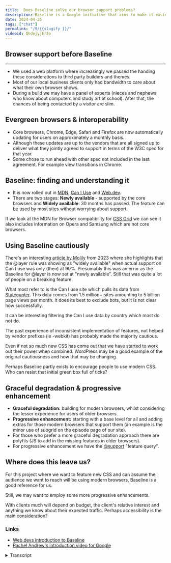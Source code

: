 ```yaml
---
title:  Does Baseline solve our browser support problems?
description: Baseline is a Google initiative that aims to make it easier to understand what might be ready for production.
date: 2024-04-25
tags: ["chat"]
permalink: "/9/{{slugify }}/"
videoid: QhdejyjEr5o
---
```


## Browser support before Baseline
-------------------------------

*   We used a web platform where increasingly we passed the handing these considerations to third party builders and themes.
*   Most of our local business clients only had bandwidth to care about what their own browser shows.
*   During a build we may have a panel of experts (nieces and nephews who know about computers and study art at school). After that, the chances of being contacted by a visitor are slim.

Evergreen browsers & interoperability
-------------------------------------

*   Core browsers, Chrome, Edge, Safari and Firefox are now automatically updating for users on approximately a monthly basis.
*   Although these updates are up to the vendors that are all signed up to deliver what they jointly agreed to support in terms of the W3C spec for that year.
*   Some chose to run ahead with other spec not included in the last agreement. For example view transitions in Chrome.

Baseline: finding and understanding it
--------------------------------------

*   It is now rolled out in [MDN](https://developer.mozilla.org/en-US/), [Can I Use](https://caniuse.com/) and [Web.dev](https://web.dev/).
*   There are two stages: **Newly available** \- supported by the core browsers and **Widely available**: 30 months has passed. The feature can be used by most sites without worrying about support.

If we look at the MDN for Browser compatibility for [CSS Grid](https://developer.mozilla.org/en-US/docs/Web/CSS/grid#browser_compatibility) we can see it also includes information on Opera and Samsung which are not core browsers.

Using Baseline cautiously
-------------------------

There's an interesting [article by Molily](https://molily.de/browser-compatibility-baseline/) from 2023 where she highlights that the @layer rule was showing as "widely available" when actual support on Can I use was only (then) at 90%. Presumably this was an error as the Baseline for @layer is now set at "newly available". Still that was quite a lot of people on a breaking feature.

What most refer to is the Can I use site which pulls its data from [Statcounter](https://gs.statcounter.com/). This data comes from 1.5 million+ sites amounting to 5 billion page views per month. It does its best to exclude bots, but it is not clear how successfully.

It can be interesting filtering the Can I use data by country which most do not do.

The past experience of inconsistent implementation of features, not helped by vendor prefixes (ie -webkit) has probably made the majority cautious.

Even if not so much new CSS has come out that we have started to work out their power when combined. WordPress may be a good example of the original cautiousness and how that may be changing.

Perhaps Baseline partly exists to encourage people to use modern CSS. Who can resist that initial green box full of ticks?

Graceful degradation & progressive enhancement
----------------------------------------------

*   **Graceful degradation:** building for modern browsers, whilst considering the lesser experience for users of older browsers.
*   **Progressive enhancement:** starting with a base level for all and adding extras for those modern browsers that support them (an example is the minor use of subgrid on the episode page of our site).
*   For those who prefer a more graceful degradation approach there are polyfils (JS to add in the missing features in older browsers).
*   For progressive enhancement we have the [@support](https://developer.mozilla.org/en-US/docs/Web/CSS/@supports) "feature query".

Where does this leave us?
-------------------------

For this project where we want to feature new CSS and can assume the audience we want to reach will be using modern browsers, Baseline is a good reference for us.

Still, we may want to employ some more progressive enhancements.

With clients much will depend on budget, the client's relative interest and anything we know about their expected traffic. Perhaps accessibility is the main consideration?

### Links

*   [Web.devs introduction to Baseline](https://web.dev/baseline)
*   [Rachel Andrew's introduction video for Google](https://www.youtube.com/watch?v=eZa3BgGaAeA)


<details>
<summary>Transcript</summary>

\[00:00:05\] **Nathan Wrigley:** Welcome to the No Script web show about modern web design, where we look at what we can build today with minimal software dependencies and skills. With so much new CSS spec coming out, it seemed like a good time to have a chat about how we handle browser support. In particular baseline, which is a Google initiative introduced in 2023 that aims to make it easier for developers and other website stakeholders to understand what might be ready for production.

David, after all these years, I don’t think we’ve ever really had a chat on browser support, have we?

\[00:00:39\] **David Waumsley:** No, it’s because, two reasons I think. One is it’s very boring and secondly I think probably ’cause we’re a bit slack when it comes to this thing. we’ve been, actually we’ve put this on the show notes, so you might as well bring those up now, but let’s do it.

Yeah, talking about kind of the past when it comes to this stuff now, it’s come to the forefront. I think now for us, or at least for me, because I’m back into the hand coding and there’s a whole heap of new stuff, that is coming out from the W three C and it’s hard to keep up with what browsers will support it.

So you can go into production. But, previously, for us in a way we may be, I dunno about you, Nathan, but I mean you started obviously with the hand code back in the days where we had IE six or probably even, going from IE five to IE six. Oh

\[00:01:34\] **Nathan Wrigley:** gosh, yeah. Really that far back. Yeah.

\[00:01:38\] **David Waumsley:** more recently, we’ve just handed over, we did hand that responsibility over increasingly to platforms that we would, as WordPress users for both of us.

Then we’d say, okay, the theme will take care of that kind of stuff for us, or the page builder later.

\[00:01:54\] **Nathan Wrigley:** Yeah, I think you’re right. I think if you are a core participant of this chat, if you are really listening to this because you want to learn about modern CSS and HT ML, this stuff will matter.

But I think it’s also quite likely that a lot of the people listening to this will never really have ENC encountered this problem. the expectation is that all the browsers are the same. It doesn’t matter whether you are using Firefox or Chrome. They all do. Broadly the same thing, and it’s got lost that in the midst of time, the browsers really, went in their own direction.

Yeah. And then by the time that the, page builders were rising in ascendancy, certainly in the WordPress scene, a lot of that interoperability had been solved. The browser manufacturers began to talk to themselves, and so both you and I. Just handed over the responsibility of what can a browser do to our page builder tool.

And the assumption being that if it’s built into the page builder, the builders of the page builder will have done the work of checking whether or not the things that they ship are possible. can this actually be displayed? And, yeah. and I’m still very much there. It has been a very long time since I’ve looked at this subject.

So for me, this is. Actually, you said it was quite a boring subject for me. It’s really interesting because I genuinely haven’t looked at this for ages, and yet if you think about it, there’s an awful lot of new stuff coming around and if we don’t know what’s possible, then there’s a, I honestly, I think there’s a significant chance that you’ll ship something which simply won’t work for a proportion of the users out there.

\[00:03:31\] **David Waumsley:** Yeah, it’s, it is been a transition, obviously, when I first did it in the early days, hand coding, then you were always waiting. There’s a wonderful, and I’ve put a link actually on the bottom there to the introduction video by Rachel. Andrew for Google, ’cause she’s a Google employee and she actually talks about the kind of old days where you really always were waiting for a browser to finally die, so you could implement some of the new cool stuff that the later browser supported.

So it’s, it is definitely worth watching that one. But, yeah, my own experience of that really was that I handed over this control slowly. in, WordPress I used to. Have a basically a, theme framework and then built my own CSS, so I had to consider it. Then when I moved to a page builder, it used Bootstrap, which had already done the thought about what it can support as a ma massive popular thing.

So no longer did I have to consider it. So it’s come back to the forefront, not only because I’ve got the responsibility now, but also because so much has changed in the way, that we’ve now got ever. Green browsers that are pumping out monthly new features, and we’ve got so many new features coming out for CSS from the pc.

\[00:04:50\] **Nathan Wrigley:** can I ask you a couple of things around that? Firstly, if you are using tooling, so let’s say for example that you’re using a SaaS product like Wix or Squarespace, or if you’re using a page builder inside a CMS like WordPress, do you think you need to be bothered about this subject or do you think it is a fair assumption still?

To be able to hand that off to the developer?

\[00:05:13\] **David Waumsley:** Yeah, I think, I mean, if we’re doing it professionally, I think it was interesting to me, I won’t mention their name, but one page builder that kind of us up, the one that I was using, had I. Much, lower level of support for older browsers than the one that I had.

And for majority of people, perhaps they’re using it for their own personal projects and it’s not so much a worry, but I did notice that some developers there were caught short because it was ruin in the layouts for certain professional clients that they might need to have. So I think it’s still.

Perhaps important to know. Yeah. this is the big problem, isn’t it? how many old browsers do we need to support, that? and I don’t think this conversation’s ever gonna solve that, but baseline does at least help us know what the majority of the main core browsers will accept.

\[00:06:08\] **Nathan Wrigley:** Yeah. But yeah. but yeah, sorry. the other question that I had was, could you explain what an Evergreen browser

\[00:06:14\] **David Waumsley:** is? Because Yeah, we’re going straight up. We put in our notes here, all of these points in order, but we’re just skipping around, but, oh, sorry about, yeah. So yeah, so really, and this also ties in with something which is’ in the notes, which is this whole thing we talked about before, this idea that the key players, the core browsers, the people behind Chrome or chromium browsers.

Edge, Microsoft Safari and Mozilla with Firefox all kind of got together to agree within their roles in the W three C working groups that they would implement within a year with this interoperability where they would all agree, we’re going to achieve this and we’re going to put this feature into our browsers, all of us.

That’s come along and I’ve forgotten what your question was. No, it was

\[00:07:01\] **Nathan Wrigley:** just an explanation of what an evergreen browser is because I expect that, oh yeah. Most people don’t really even need to know ’cause of the nature of how browsers work in the operating system these days. But when, yes, when we were, beginning our journey, there was no such thing.

So it’s just, a contrast of what that’s meant over the years.

\[00:07:18\] **David Waumsley:** Yeah, that’s it. they do update regularly now. they had a bit of an issue with Safaria because it was tied to the operating system that they couldn’t automatically update. But yes, it used to be a case where well updates as, Rachel Andrew mentions, There was like a two year gap or something between, yeah, I think it was IE six and seven, or was it five and six? Anyway, and that could be what you’re, you are waiting on that one to be able to change and people really, you were waiting on people’s computers to die, wouldn’t you, to Yeah. to get the next browser, because people wouldn’t do it for themselves.

They wouldn’t go out and update themselves unless it was. Automated

\[00:07:55\] **Nathan Wrigley:** and the updating process was a manual process, and like you said, it was a big deal. So I remember when, Firefox three came out. So back in the day when, you know, going from three to four to five to six, that was a big moment. Yeah.

And then Google Chrome came along and I, I. I think it was the first one that kind of enforced auto updating. If you use that browser, it was just going to do it in the background so that when you restarted your computer or you switched chrome off and then restarted it, it would update and there was no hint of you need to do anything.

I. And that was a big moment because suddenly it meant that the browser was always up to date. If you switched your computer on and off or you, closed the browser down. And and I use a variant of Chrome. I use Brave a lot. I. And they have this process of alerting you, I suspect it’s the same in Google’s Chrome.

In the top right hand corner, you get this little button, which this little green button, which says update, and you press that and you wait 10 seconds and the browser restarts. And really it’s services normal almost immediately. But that update button comes very frequently. every few weeks I’m hitting that update button.

So it’s a it, there is a real change over time and that’s meant. A lot of important things that can happen on the internet can now happen more or less instantaneously if the browsers support it.

\[00:09:17\] **David Waumsley:** Yeah, I, it’s interesting really because I’ve not seen many people talk about it because when you think about it, it doesn’t have give the.

browser vendors, a whole lot of control that they can just update what you are going to have. And, some of that might be about taking your data as well, with some of them. And, yeah, that’s

\[00:09:37\] **Nathan Wrigley:** a good point. I can’t remember the last time I updated my browser and it offered me an option to decline something or accept something.

It just happens and it. Honestly, it really is, as you’ll know, it’s 10 seconds you wait, and then it’s back to exactly where you were.

\[00:09:52\] **David Waumsley:** Yeah.

\[00:09:53\] **Nathan Wrigley:** And

\[00:09:53\] **David Waumsley:** it’s good for us. there’s people trying to build web pages. it’s, it’s almost impossible to advance the web and make it look good if, people are gonna stay on that old browsers.

from our point of view, it’s a really, it’s a good thing. But, there is that other side where you think, okay. Allowing that much control to update. Yeah, so

\[00:10:15\] **Nathan Wrigley:** sorry about that. I hijacked the conversation by asking what an Evergreen browser was, and we totally skipped out this bit.

So do you wanna describe baseline? I’m guessing David, right? I’m putting my finger in the air here. I’m gonna bet that a significant proportion of people who listen to this won’t know that this exists. I know that for you it’s terribly important, but I’m guessing that baseline will be a new and interesting thing for them.

\[00:10:41\] **David Waumsley:** I’ve just seen it around and it’s only been around, I think it was May, 2023 that they introduced it. We’ll know from that video someone looks at that, but, and so it, it is pretty new. And the key thing is that they’ve been, I. rolling this out over time. So initially I think it was just on, web dev because it’s, it’s a Google thing, but it’s gone and it’s shown now.

So when there’s a feature, a new CSS feature mentioned on the MDN or on Can I use, which is what I think most people I know as. Go to as the website to see what browser support is for feature. It’s also baseline just now been added to all of these places. And it is, and we didn’t set this up really. We should have done so we, we can see what it looks like.

\[00:11:29\] **Nathan Wrigley:** yeah, I can just give you the URLO. it’s a fairly easy thing to find. The, the URL is just, if you go to web. Dev slash baseline. or you can just go to our show notes, which is, no script show slash nine ’cause this is episode nine and you can find a link to it there, but it just explains what it is.

We could put it on the screen, but it just says who’s involved and what it is. But do you wanna just paraphrase that who’s involved and what it is?

\[00:12:01\] **David Waumsley:** Yeah, I did. I just wanna clear something up on that though. It’s just what I meant is where it’s showing because on all of those documentation, so if you go to, can I use, now you’ve got a little bar on the top that says baseline and the a nice tick.

And if you go to the got it MDN records, so it’s gone to these three platforms. So when you arrive to learn about a new feature that you could use. In your websites, suddenly you’ve got this big best line saying, it’s saying two things. So our film, this baseline comes out and it has two stages, which is newly available, which means that it’s supported by those core browsers.

So in theory, we should be able to put it into that, gives you a tick and we should be able to support it. And then we’ve got the other stage, which is widely available, which is. when 30 months have passed, that’s, as I was reading it, the feature now can be used on most sides without worrying about support.

and usually when it gets to widely available, instead of just featuring the core browsers who have agreed under, The interoperability to implement things. What I’ve noticed, if you go to say the MDN records and look for more details, if you take something like Grid, which has been around for some time, you’ll see that it starts to list other.

where it’s implemented in other browsers, say Samsung and, things. So it’s quite interesting. So it does add onto it, but yeah, so baseline in theory is something where we can say, okay, it’s newly available. There might be some bugs with it somewhere else, but I should be able to use this in production ’cause it’s supported by most of the browsers and if it’s widely available.

In theory, we should be able to say, look at a client. this is what this says. This is measuring this. We should be able to use this.

\[00:14:00\] **Nathan Wrigley:** I was just gonna paraphrase everything that you just said, if that’s all right. the baseline is, essentially it’s a place where you can go and you can judge whether some new feature of, I’m gonna put air quotes around this, the web.

So let’s say, I don’t know, something in CSS or something like that, is. Is widely supported or newly available? actually the language is newly available or widely available. Yes. If it’s newly available, then it’s probably going to be usable. But if you, if it then moves to widely available, then that means that, what did you say, 13 months?

I think that’s right. 30 months has passed and you can more or less go to the bank on the fact that’s gonna be supported in the browsers in question. And they are as follows as of this moment. safari on Mac Os and iOS. Interesting. Firefox on desktop and Android also. Interesting ’cause I don’t know if they have an iOS version, but there you go.

Chrome on desktop. And Android. Again, no mention of iOS there and Edge. But only on desktop. And I do know that they have an Android version and it’s, it’s had millions of downloads. So that’s the rules around which baseline is working. It’s not like a philanthropic endeavor to just make it easy to understand what you can start using with confidence.

\[00:15:24\] **David Waumsley:** I think when you get to widely available, usually the, if you go to can I use where we usually get a sort of percentage, you usually find that’s in the high nineties. Yeah. And really you don’t find anything. I don’t, I think there’s almost next to nothing that’s a feature of CSS that’s fully supported to a hundred percent There’s always some something out of that. There is some, I think this is a great incentive and there’s a good reason behind having this baseline because clearly with evergreen browsers and monthly updates or multiple, updates coming in a month, adding new features in some of them, which won’t be in that project with interoperability.

So Chrome has run ahead with some things, which they, all can, they’re all guaranteed to implement. Certain things they agree on within a year, but after that, it’s up to them. When they do that within that year and what they want to focus on outta the spec, they might jump on something which is in the spec as far as the W three C is concerned, but it’s not part of what they’ve agreed to implement altogether as the core browsers.

So I think when you get to a widely available that it’s probably caught on by other browsers and end up being in the 90%. But there is a. there’s an article which was slightly critical back, last year. it’s from, and I put the link in the show notes there. It’s there. If you scroll down there, it’s an article by someone called Molly Lee, where she was, and it looks like things have been changed a little bit on there, but she was just.

Pointing out that, the at layer role, which is fairly new, was showing widely available as baseline as it’s showing in various places. But when she looked at it using, can I use it was still only supporting the. Supported by about 90% of browsers at that point.

\[00:17:18\] **Nathan Wrigley:** so what we need is a new service which combines baseline with, can I use for abstraction?

We, we can have a graph of does it work in baseline? Does it work in, can I use, yeah. Another layer of abstraction? No. you are basically saying there are people challenging whether or not baseline is actually keeping perfectly up to date right.

\[00:17:41\] **David Waumsley:** Yeah. I think it’s, for one thing it was slightly changed when I saw it, so it seems to have been downgraded.

I’m not quite sure if the article has checked everything correctly or I’ve read it correctly, but it was just interesting that you can, in terms of can I use, get a percentage now most people I know. Have you got the tab there, Nathan? With I on? I have, yeah. Let me, let me, it might be worth talking about this.

Put that one on. Okay. Because before baseline, this is pretty much where, and it still is. If I watch a YouTube video, somebody will probably talk about browser support and go straight here as the place to get the statistics. And we were having a play around earlier as well, What, I don’t see many people mention, but there are some in the, under the settings, a way of being able to pull in, import the data for different areas.

So you did that Nathan earlier? Yeah. Give

\[00:18:30\] **Nathan Wrigley:** me audio listener. But, we’re on the, can I use.com website and the button where you can click to, alter the settings and you can add in. the thing that we did is we added in the UK as. And the United States is, data to show. But also we did play around with, the view mode a little bit as well.

But anyway, the settings are just buried here, right at the top in the, in the

\[00:18:54\] **David Waumsley:** header. Yeah. And we was just in enjoying as two Brits, the facts that, Yeah. Often when we’re looking at support for many of the things that we looked at was slightly higher in the UK than it was in the us.

\[00:19:07\] **Nathan Wrigley:** yeah. It’s an interesting way of pausing it though, isn’t it?

Because, we’re all using the exact same browsers. It’s just the, the cocktail of who’s using what in which country, which leads to those numbers to go up. But we’re looking, you can see at the top here, we put in grid. So we’re able to see for example, that grid support is, the further down this chart that you go, the more recent the version of that browser is.

So here’s Chrome’s latest update and edge and so on. So you can see that basically Chrome. and all the other major browsers have a green light on grid, so that is one thing that we can use. Yeah. But if we were to change grid over to something, a bit more air quotes, again, cutting edge, we might find that it’s a bit more patchy as a few more red spots here and there.

\[00:19:55\] **David Waumsley:** Yeah, and it’s, quite interesting. And what also, what we can see on this, for those who are watching on YouTube, is that the baseline is actually written there. So just above the title, let’s say in CSS grid layout level one, then we have, and that, that’s what baseline’s being used, it’s being represented there in all.

Can I use, so you get a quick. Overview of that’s a widely supported in all major

\[00:20:20\] **Nathan Wrigley:** route. So it’s when we’re looking at, can I use, and we’re, like I said, we’re looking at grid. Is it the fact that this looks like a tick? Is it this tick? Is that icon representative of a tick, because it also feels like it’s a logo, like the

\[00:20:38\] **David Waumsley:** No, it’s a tick.

you’re not set up to do this, but it would be interesting to look at the MDN records and that, so you get a slightly more information in the little tick bar on that one. But, so it looks slightly different, but it’s been added in only quite recently that it didn’t come out with this. It too.

can I use. That’s a

\[00:21:01\] **Nathan Wrigley:** very,

quick way of determining, so if that’s a tick, then we can be confident that baseline at least, is saying that there is what did we call it? It’s widely available in Chrome Edge, safari and Firefox. That’s just, you can take that in one quick hit of the eye. yeah, if you’ve got the little tick.

Yeah, that’s actually really useful, isn’t it? You’d have to delve around in here. You can just see straight away if it’s done.

\[00:21:26\] **David Waumsley:** Okay. Alright. Thank you. One of the interesting things, we said we were gonna look into this and I did for this one, I think it was the article by Molly Lee, that actually made me aware, ’cause I often wondered this.

Where did this statistic, where did they get the data for? Can I use Yeah. Where. it’s, it is stat counter, which I’ve often looked at as well for browser support. yeah, but where do they get it from? that’s the thing now what they say, and there’s a lot of frequently asked questions, which does a good job at answering those kind of questions.

So the. I’ve got them in our show notes. The summary is that the data’s coming from, 1.5 million plus sites, which is amounting to 5 billion page views per month. And that’s what is counting

\[00:22:14\] **Nathan Wrigley:** those. It sounds like a lot, but then if you imagine, the internet as a whole, that’s probably chicken feed.

in terms of the actual amount of sites being browsed and the sites available online, it’s still jaw dropping amounts of data, but I do wonder quite how, quite how accurate that is. And it’d be interesting to drill down into that one time to see which 1.5 million sites. ’cause I suppose that would matter, if it was 1000, 1 million, one point, easy for you to say, Nathan, 1.5 million very reputable sites, well great.

But if it’s 1.5 million, very edge case, weirdy old designs from. Geo, perhaps not.

\[00:23:01\] **David Waumsley:** Exactly. And can you imagine if it was a, say we, we looked like we were doing slightly better in the UK for support on some of the newer features, but what if that’s just the fact that there. Partners that they have in the UK are mostly putting them on tech sites where it’s likely to have people who will have modern browsers more than say something else.

So we were talking earlier, and I was mentioning to you this kind of a, with having a bunch of clients who do counseling and psychotherapy. Wow. And looking at some of their stats wowing. Yeah. That there was such an obvious skew towards Apple product products and particularly the Safari browser. Compared to other sites that I was used to.

So I think it’s something to do with that kind of middle class audience who go for, private psychotherapy who might go for that kind of products. And it’s, so I have to, so regardless of baseline. You still end up coming back to what you might know about. Yeah, I think that’s really inter,

\[00:24:06\] **Nathan Wrigley:** so the demographic of that particular audience, but you can imagine that there’s a whole bunch of audiences where the de demographic skews upwards socioeconomically.

They’re probably gonna have a different relationship with their technology. typically an iPhone is more expensive than an Android phone. And you, and actually you do find that in North America, iOS iPhones dominate the, smartphone market. Whereas if you look at other places like South America, and Africa, it’s typically Android that’s winning that battle by a massive margin.

And then you look at Europe, it’s, it’s. Smorgasbord of countries. It’s a bit of a mixture. some countries it appears that iOS and the default, I think, for many on iOS is just to use safari. And then, other countries will be Android. And so it goes. And so it’s really interesting, A, what devices are they using?

B, what’s the sort of socioeconomic impact of the niche that they’re in? And it will all skew, won’t it? So in the case that you are describing. if it’s like psychotherapy or whatever it is. The assumption there, I think that you were making was that it’s probably those people who are browsing those websites have probably got a little bit of disposable income and so on and so forth.

There’s a high likelihood that they’ll have a modern up-to-date device and so on and so forth. It’s really interesting, the psychology of it all.

\[00:25:30\] **David Waumsley:** Yeah,

I think it is as well. effectively it hasn’t made much difference. A baseline would’ve been enough probably to cover me, right? Most of ’em seem to have a more modern browser, and with interoperability, it’s not been such an issue, but sometimes that might, it did concern me a little bit because there is that issue.

I think typically we’re looking for the last two versions of the core browsers. If they’re, if they’ve been supporting it, then we pretty much feel it’s safe to go ahead with it for main production for most of us. but it did make me concerned where there might be a lot of safari knowing that some of the older iPhones cannot update, their browser, not evergreen because it’s baked into the way that the operating system is.

So I wonder to myself whether that might have an impact, whether, but obviously. I have not seen any issue. Obviously these people who can afford psychotherapy can also afford the latest iPhone. Exactly.

\[00:26:26\] **Nathan Wrigley:** Yeah. It really is interesting. Yeah, yeah. Okay. where should we move next? Then we’ve got this other topic here.

or sorry, did you finish everything about Yeah, I, we baseline

\[00:26:37\] **David Waumsley:** cautiously. Yeah. Yeah, you did mention something again, and I don’t know if it’s in our notes. It’s not because it’s a kind of a side that we had and that was, there’s a gap in my knowledge. You were talking about the fact that there was so many other browsers out there.

\[00:26:49\] **Nathan Wrigley:** Ah, yeah. And

\[00:26:51\] **David Waumsley:** most of them we guess are chromium, so we imagine not knowing much about browsers. This is more investigation to do, Yeah. that they would just automatically get the kind of new CSS features that come with chromium. so no issue. Yeah. That is my assumption,

\[00:27:11\] **Nathan Wrigley:** but I don’t know.

\[00:27:13\] **David Waumsley:** But, and this is what I discovered the other day, but it always interested me that they mentioned as one of the core browsers edge, which is chromium. Yep. So you wonder, why do you need to look at that and measure that one? And I, came up with it only yesterday and I’ll be doing a video on it, on, there’s a new CSS, light and dark.

Where you can actually have your light and dark preferences side by side. And I was looking at support, it’s not supportive very well at the moment, but supported in chromium but not in edge. And I thought, okay, so I don’t know anything any longer because yeah, that’s, that is

\[00:27:46\] **Nathan Wrigley:** interesting because some, you would imagine that core feature would ship out of the chromium project, not only to Google’s Chrome, but to Microsoft’s edge and to any.

Derivative of Chrome. Yeah. But there are lots of derivatives of Chrome. just to mention a few. Now actually, I don’t know that these are derivatives of Chrome, but I’m sure that some of them are. But so for example, do Go, has a browser, there’s a browser called Brave. There’s a browser called Bliss.

It’s a browser called Safari. sorry, not Safari, Vivaldi. It ends in an eye. and they are, as far as I’m aware, they’re all chromium derivatives, but they all have a little twist on the ui. one touts itself as more developer, with developer tools baked into it, one touts itself as a bit more secure.

So it’s stripping out. I dunno. third party cookies or ad networks or things like that. And then there are other ones that I’ve heard of, for example, one called Sidekick. There’s a bunch that you can get on the mobile devices as well. And I don’t know whether they’re adding new things in differently. I.

Or taking away things differently. My assumption was that it was always like UI components or things around the edge of the browser, not the edge of the, I do. so things like the security model and the third party cookie model, but not the presentation layer, not what would be shown on the screen, which is of what, which is what is of interest to us.

I don’t know. But if Edge is doing something different with the light dark, Then something’s going on and let’s hope we don’t go back to the good old days of having to inspect every browser for everything.

\[00:29:28\] **David Waumsley:** Oh boy. there, there is notes on that as well. Funny enough, I did actually test it and it, even though it’s saying on baseline that it’s not supported, in fact it actually was actually, it worked okay in my version, but.

But it, my only rationale behind it and I would love somebody to tell me what’s actually happening. I never bother to read the bug note. So is it something that, it does work natively? There’s something that Edge has done with implemented something else which has broken that particular feature. So that’s maybe why it’s listed as not working when Chrome does work anyway.

So we.

I think baseline has come in and helped in many ways ’cause it gives us something we can talk about where we couldn’t before because we could talk to a client Yes. About okay, we just gotta wait for IE five to die. And and we’re almost there. dear client, we can, looks like. We’re building this, it’s gonna be a few months, we can go ahead with this one.

Now we can’t say the same with monthly updates. We can’t know what version we’re on with any of the browsers. We dunno what’s going on. So baseline at least solves that kind of problem first. At least we can say, look, this is some measure of what is probably production ready based on the, the, core browsers that are out there.

Yeah. Now influential they are.

\[00:30:57\] **Nathan Wrigley:** Yeah.

\[00:30:57\] **David Waumsley:** But we still don’t get away from. What do we do about that? And there’s two approaches in a way to dealing with it anyway, if, no. Some of these are mentioned in, W three C called graceful degradation and Progressive Enhancement. Easy for you to say. I wish it was.

yeah. But they, these are kind of terms that are banded around and they’re Two sides of the same coin, really. So grace, graceful degradation is the approach where you might go at building for the modern browsers whilst considering that there’s a less experience for, older browsers, but not so much caring about that.

And then progressive enhancement is perhaps the more favored way of the people who are much cleverer than me. Of going about things where they start with the base level in the way that they built their websites, and then everything else is seen as a, an enhancement. If this browser supports it, then you know this is going to make the, experience better for all.

I actually did it on this site, on our. Episodes, and I think it’s also some, one of the other pages there was a, I put Subgrid in, which has really got enough support. Okay? And this is something that you can at least add in a certain way. It was just to put a little line between texts and separate a sort of subgrid so things were even, so if your browser didn’t support it well, things would just be a bit uneven, but the content would still be there.

Progressive enhancements a little bit like that where you might run ahead with some of the things that might not be fully supported, knowing that they’re not going to break something. Could I

\[00:32:41\] **Nathan Wrigley:** posit a third option as well, which isn’t, hasn’t got an official title, but it’s non-progressive on enhancement, which basically means you only do the things which you know will work.

So you’ll only implement, and I would imagine for most people, that’s gonna be the default, right? You’re not gonna spend time on a client website where money’s tight, deadlines are tight, building in a bunch of features that a tiny subset will use, but that will, swing up over time. Wouldn’t the enterprise for most people simply be to say, okay, I will.

Just build the things that I know are gonna work. So it’s neither graceful degradation nor progressive enhancement. It’s just whatever I want to call it. It’s just build what we know works. Look at baseline, do that, come back in a year’s time, have another run at it.

\[00:33:33\] **David Waumsley:** Yeah. I would argue that’s probably where the progressive enhancement people start.

Let’s make sure that it works for everybody and then

That’s okay. So then it’s

\[00:33:42\] **Nathan Wrigley:** progressive non enhancement, if you just leave it there. You don’t enhance anything. You just do the bare minimum, if

\[00:33:50\] **David Waumsley:** Yeah. The pro, the progressive enhancements people might not enhance much.

Yeah. Exactly. but yeah, but there are, there always have been because you can see how annoying it is, To go back to the past, I think it was from IE five to IE six, you would wait just to have flipping rounded corners on stuff instead of having to cut out little images and put them round things so they look like you’ve got rounded corners.

We’re really showing

\[00:34:20\] **Nathan Wrigley:** our age, aren’t we? And there were things like transparent PNGs. oh,

\[00:34:24\] **David Waumsley:** yeah. Yeah. So all of that stuff, but we still got similar kind of thing happening for us now. and I think view transitions, which is only in chromium at the moment, which will come to all, but it’s not as far as I understand agreed as part of the interoperability.

you might wanna just run ahead for that because it’s so wonderfully cool. And if. Only it’s gonna happen for the people who’ve got Chrome and it seems to be about 60% people. Okay. The rest of ’em will just not get a lovely transition to their page. They’ll just get a regular transition. So that’s progressive enhancement.

I think at its best where it fails is, where you’ve got a feature, and that’s in the article that was looking at layers that were saying that it had less support but was. Put down as widely available. That’s a breaking feature. So effectively with layers, you’ll put in a bunch of CSS in an area, separate to where your main CSS is.

So those browsers who can’t read it. Suddenly won’t have that styling that you’ve put in there. So you really need to be quite smart about using that as a progressive enhancement. Yeah, it’s more of a breakable, thing.

\[00:35:34\] **Nathan Wrigley:** It, interesting what came out of that little paragraph that you said there, the last minute or so is, I guess the progressive enhancement is all about the things which are.

Cool, for want of a better word, the things which really are transformational, you might put the time in because, having rounded corners, as we said, or a transparent image as we said, that was groundbreaking, significantly better. It, the whole experience, just everything looked better.

And the same would be true here. You’re not gonna do those really weirdy edge cases, things that don’t really do a lot for your project, but the ones where. It’s transformational. It will take for those users who can enjoy that progressive enhancement, it will take it from a, a mere experience to, oh gosh, that’s significantly better.

Maybe that’s where you, maybe that’s where you put your time. You just judge what is significant, what will have the most impact, and work on those.

\[00:36:31\] **David Waumsley:** Yeah, I think the graceful degradation approach is the sort of, you you’re just gonna give for the best because you’re not, it’s about the time, isn’t it?

With the new CSS functions, rounding corners, you know how painful that was to try and cut out images. Yeah. And then position them around something to create that, when you could just do it with a line of CSS with border radius, you know, so that, you might just say, okay. I’m gonna go for that.

I’m gonna go for the latest and graceful degradation will be that they won’t get any rounded corners, It doesn’t matter. Doesn’t matter. But I want people to have the best stuff that’s out there. So cost comes into this. I think this is such a big topic, isn’t it? Yeah. But there are two.

I did put in the notes there two things that I suppose. go with the approaches, at least my interpretation. And that is that for those who might prefer a more graceful degradation approach, there’s polyfills, which is Yeah. JavaScript really, which will just, mock up the missing.

features that are in older browsers, so you can get away with that, can’t you? So something’s coming in, it’s coming to W three C. You want that stuff now. You don’t want to do the alternative way of doing it. You stick it in and you find a polyfil and you use that. It doesn’t mean that you rely on JavaScript, which.

The progressive enhancement, people go, yeah, you need JavaScript for this CSS thing. So yeah, so it might not suit those. And then the other thing for progressive enhancement, but really long-winded is to use the at support, right? feature query as it’s called. So it’s a kinda like a media query if you like, which will say, within that you’ll say.

At supports, and then you put in the things, and if the browser supports them, it’ll implement them, and if it doesn’t, it’ll ignore them. So that’s a way of being able to progressively enhance.

\[00:38:30\] **Nathan Wrigley:** and just that is actually really nice, isn’t it? The fact that is even a feature. You don’t have to go through some strange way of detecting it.

That’s lovely. you’ve got this option of putting things in this conditional logic basically of, is this supported? Yes. Great. Go for it. If not, then don’t. That’s nice. That’s neat. so what, so where does this is the, is the question By os do you mean os me and you?

\[00:38:57\] **David Waumsley:** Yeah. yeah, I don’t know.

after summarizing this, I don’t, I do like baseline. I think what it is for this project, which we’re doing at the moment, our website, which is part of the show, I think it’s safe, for us to say anything that comes under baseline is good enough for us.

\[00:39:15\] **Nathan Wrigley:** Widely available. Baseline. You going for that?

\[00:39:19\] **David Waumsley:** No, newly. Newly I think as well. Alright. there might be some bugs with it. I think it’s probably, I. that’s my kind of take on it. and I think we will, as I’ve already done one with the subgrid, use some progressive enhancements. Maybe we’ll use this few transitions before it’s in the other, ’cause it’s an experimental website for people who we expect will probably jump onto modern browsers pretty early on.

I think that’s right. But for

\[00:39:46\] **Nathan Wrigley:** clients maybe it’s a different, with this website you can go. You can go wherever you like, can’t you? Because it’s your project. It’s like a pet project. It’s not, yeah. the basis of anybody’s business relying on this or anything. So you can do what you like.

And actually the fact that the subject matter of the website is exactly this gives you license to do anything you like, really go as crazy as uncut, bleeding edge as you wish, but with clients. You, are you gonna be much more, cautious, not implementing things that might work and might not, is it more widely available from baseline?

\[00:40:24\] **David Waumsley:** Yeah, I mean from, as we mentioned, not having to worry about it, it’s been baked into the. Builder that we’ve had, I’ve suddenly had to think about it. So last few clients I have mentioned it, it’s been one of these things that I’ve said to them, by the way, I’m gonna be building this basically with baseline in mind, almost before it came out actually.

but that kind of level of two b browser support on the core ones, the last two versions was enough. And I’ve been saying that to clients unless there’s other reason that’s what I’m going to do. So it won’t support some of these older browsers because I’m feeling that so much new CSS. It’s come out and that evergreen browsers, people will catch up, that it won’t be a good investment for me to hold back and do things a more complicated way.

so yes, I’ve been largely saying that, but of course it’s always gonna depend, doesn’t it? As I say, if you know something about the client’s existing traffic, if it’s a rebuild, then you’ve got some insight as to what they might need to support, which might not be in keeping with what. I would ideally want to do

\[00:41:29\] **Nathan Wrigley:** yeah. I guess time will tell, but it’s, there. It’s there for you to check out. Now you can go and look at baseline. I guess it’s gonna be important if you’re an agency owner or something, you’re gonna have to have a posture on this. You’re gonna have to be explaining to your clients, like David just said, how many versions back in browser, history do you want to go?

And, you’ll be having those conversations. But do you think we’ve done that one? Is the baseline episode done? Okay. That sounds good.

\[00:41:53\] **David Waumsley:** Yeah, I think that. Yeah, it’s, I just think it’s a very nice thing to be able to say to clients to say, we work to this method, rather than have to make it up.

You can say. Here we run to baseline I, yeah. Oh,

\[00:42:07\] **Nathan Wrigley:** neat. Yeah. That’s a neat way of just pausing it, isn’t it? And then you can just give them the documentation. They can go and see. Oh, okay. That kind of offsets the responsibility. You’d have to name the browsers one at a time. It’s just to work with baseline.

\[00:42:19\] **David Waumsley:** Yeah, exactly. It’s like a credential, isn’t it? There’s what you set, and then anything else is over the top, which might be needed by the client, so that, yeah. Yeah. That’s the key.

\[00:42:28\] **Nathan Wrigley:** That was us. That was the no script show. Number nine. If you want to, find all of the bits and pieces that we’ve been showing on the screen, go to the url, no script show slash nine.

You’ll be able to, find the episode there forward slash subscribe. If you wanna subscribe. And if you wanna find us on YouTube, you probably have, already, but it’s youtube.com/at the at symbol. No script show and and subscribe. Smash that bell, whatever it is that successful YouTubers ask you to do, that.

Do a bunch of those things. I don’t know what they are, but, Okay. Are we done David? We are. Thanks. That was a good chat. Yeah. Perfect. Have a nice day. See you later. Yeah, you do. Bye-Bye bye.
</details>